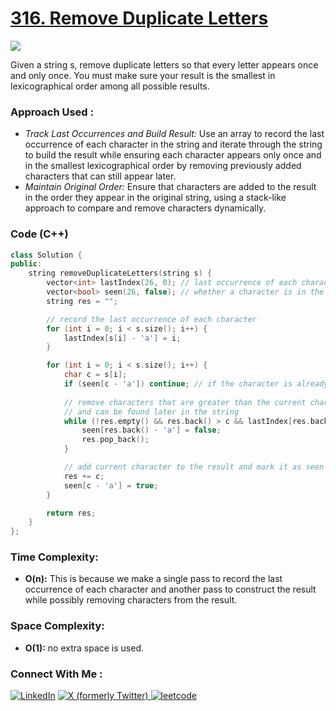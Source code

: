 # [316. Remove Duplicate Letters](https://leetcode.com/problems/remove-duplicate-letters/)

![](https://badgen.net/badge/Level/Medium/yellow)

Given a string s, remove duplicate letters so that every letter appears once and only once. You must make sure your result is the smallest in lexicographical order among all possible results.

### Approach Used :

-   *Track Last Occurrences and Build Result:* Use an array to record the last occurrence of each character in the string and iterate through the string to build the result while ensuring each character appears only once and in the smallest lexicographical order by removing previously added characters that can still appear later.
-   *Maintain Original Order:* Ensure that characters are added to the result in the order they appear in the original string, using a stack-like approach to compare and remove characters dynamically.

### Code (C++)

```cpp
class Solution {
public:
    string removeDuplicateLetters(string s) {
        vector<int> lastIndex(26, 0); // last occurrence of each character
        vector<bool> seen(26, false); // whether a character is in the current result
        string res = "";

        // record the last occurrence of each character
        for (int i = 0; i < s.size(); i++) {
            lastIndex[s[i] - 'a'] = i;
        }

        for (int i = 0; i < s.size(); i++) {
            char c = s[i];
            if (seen[c - 'a']) continue; // if the character is already in the result, skip it
            
            // remove characters that are greater than the current character c
            // and can be found later in the string
            while (!res.empty() && res.back() > c && lastIndex[res.back() - 'a'] > i) {
                seen[res.back() - 'a'] = false;
                res.pop_back();
            }

            // add current character to the result and mark it as seen
            res += c;
            seen[c - 'a'] = true;
        }

        return res;
    }
};
```

### Time Complexity:
- **O(n):** This is because we make a single pass to record the last occurrence of each character and another pass to construct the result while possibly removing characters from the result.

### Space Complexity:
- **O(1):** no extra space is used.


### Connect With Me : 

<a href="https://www.linkedin.com/in/shivam-ray-b4306524a/" target="_blank"><img src="https://img.shields.io/badge/LinkedIn-0077B5?style=for-the-badge&logo=linkedin&logoColor=white" alt="LinkedIn"></a>
<a href="https://x.com/rai_shivam11/" target="_blank"><img src="https://img.shields.io/badge/Twitter-1DA1F2?style=for-the-badge&logo=twitter&logoColor=white" alt="X (formerly Twitter)">
</a>
<a href="https://leetcode.com/u/shrunited0702/" target="_blank"><img src="https://img.shields.io/badge/LeetCode-000000?style=for-the-badge&logo=LeetCode&logoColor=#d16c06" alt="leetcode">
</a>